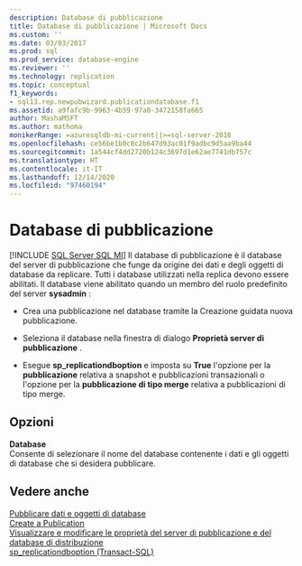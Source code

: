 ```yaml
---
description: Database di pubblicazione
title: Database di pubblicazione | Microsoft Docs
ms.custom: ''
ms.date: 03/03/2017
ms.prod: sql
ms.prod_service: database-engine
ms.reviewer: ''
ms.technology: replication
ms.topic: conceptual
f1_keywords:
- sql13.rep.newpubwizard.publicationdatabase.f1
ms.assetid: a9fafc9b-9963-4b59-97a0-3472158fa665
author: MashaMSFT
ms.author: mathoma
monikerRange: =azuresqldb-mi-current||>=sql-server-2016
ms.openlocfilehash: ce56be1b0c8c2b647d93ac01f9adbc9d5aa9ba44
ms.sourcegitcommit: 1a544cf4dd2720b124c3697d1e62ae7741db757c
ms.translationtype: HT
ms.contentlocale: it-IT
ms.lasthandoff: 12/14/2020
ms.locfileid: "97460194"
---
```

# <a name="publication-database"></a>Database di pubblicazione
[!INCLUDE [SQL Server SQL MI](../../includes/applies-to-version/sql-asdbmi.md)]
  Il database di pubblicazione è il database del server di pubblicazione che funge da origine dei dati e degli oggetti di database da replicare. Tutti i database utilizzati nella replica devono essere abilitati. Il database viene abilitato quando un membro del ruolo predefinito del server **sysadmin** :  
  
-   Crea una pubblicazione nel database tramite la Creazione guidata nuova pubblicazione.  
  
-   Seleziona il database nella finestra di dialogo **Proprietà server di pubblicazione** .  
  
-   Esegue **sp_replicationdboption** e imposta su **True** l'opzione per la **pubblicazione** relativa a snapshot e pubblicazioni transazionali o l'opzione per la **pubblicazione di tipo merge** relativa a pubblicazioni di tipo merge.  
  
## <a name="options"></a>Opzioni  
 **Database**  
 Consente di selezionare il nome del database contenente i dati e gli oggetti di database che si desidera pubblicare.  
  
## <a name="see-also"></a>Vedere anche  
 [Pubblicare dati e oggetti di database](../../relational-databases/replication/publish/publish-data-and-database-objects.md)   
 [Create a Publication](../../relational-databases/replication/publish/create-a-publication.md)   
 [Visualizzare e modificare le proprietà del server di pubblicazione e del database di distribuzione](../../relational-databases/replication/view-and-modify-distributor-and-publisher-properties.md)   
 [sp_replicationdboption &#40;Transact-SQL&#41;](../../relational-databases/system-stored-procedures/sp-replicationdboption-transact-sql.md)  
  
  
